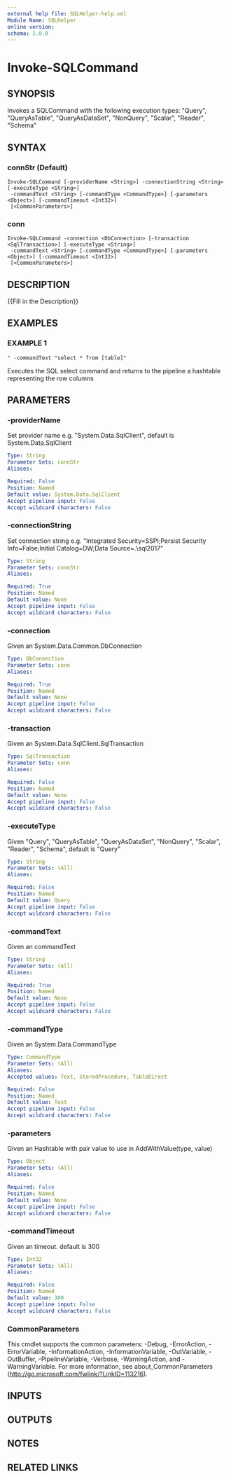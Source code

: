 ```yaml
---
external help file: SQLHelper-help.xml
Module Name: SQLHelper
online version:
schema: 2.0.0
---
```


# Invoke-SQLCommand

## SYNOPSIS
Invokes a SQLCommand with the following execution types: "Query", "QueryAsTable", "QueryAsDataSet", "NonQuery", "Scalar", "Reader", "Schema"

## SYNTAX

### connStr (Default)
```
Invoke-SQLCommand [-providerName <String>] -connectionString <String> [-executeType <String>]
 -commandText <String> [-commandType <CommandType>] [-parameters <Object>] [-commandTimeout <Int32>]
 [<CommonParameters>]
```

### conn
```
Invoke-SQLCommand -connection <DbConnection> [-transaction <SqlTransaction>] [-executeType <String>]
 -commandText <String> [-commandType <CommandType>] [-parameters <Object>] [-commandTimeout <Int32>]
 [<CommonParameters>]
```

## DESCRIPTION
{{Fill in the Description}}

## EXAMPLES

### EXAMPLE 1
```
" -commandText "select * from [table]"
```

Executes the SQL select command and returns to the pipeline a hashtable representing the row columns

## PARAMETERS

### -providerName
Set provider name e.g.
"System.Data.SqlClient", default is System.Data.SqlClient

```yaml
Type: String
Parameter Sets: connStr
Aliases:

Required: False
Position: Named
Default value: System.Data.SqlClient
Accept pipeline input: False
Accept wildcard characters: False
```

### -connectionString
Set connection string e.g.
"Integrated Security=SSPI;Persist Security Info=False;Initial Catalog=DW;Data Source=.\sql2017"

```yaml
Type: String
Parameter Sets: connStr
Aliases:

Required: True
Position: Named
Default value: None
Accept pipeline input: False
Accept wildcard characters: False
```

### -connection
Given an System.Data.Common.DbConnection

```yaml
Type: DbConnection
Parameter Sets: conn
Aliases:

Required: True
Position: Named
Default value: None
Accept pipeline input: False
Accept wildcard characters: False
```

### -transaction
Given an System.Data.SqlClient.SqlTransaction

```yaml
Type: SqlTransaction
Parameter Sets: conn
Aliases:

Required: False
Position: Named
Default value: None
Accept pipeline input: False
Accept wildcard characters: False
```

### -executeType
Given "Query", "QueryAsTable", "QueryAsDataSet", "NonQuery", "Scalar", "Reader", "Schema", default is "Query"

```yaml
Type: String
Parameter Sets: (All)
Aliases:

Required: False
Position: Named
Default value: Query
Accept pipeline input: False
Accept wildcard characters: False
```

### -commandText
Given an commandText

```yaml
Type: String
Parameter Sets: (All)
Aliases:

Required: True
Position: Named
Default value: None
Accept pipeline input: False
Accept wildcard characters: False
```

### -commandType
Given an System.Data.CommandType

```yaml
Type: CommandType
Parameter Sets: (All)
Aliases:
Accepted values: Text, StoredProcedure, TableDirect

Required: False
Position: Named
Default value: Text
Accept pipeline input: False
Accept wildcard characters: False
```

### -parameters
Given an Hashtable with pair value to use in AddWithValue(type, value)

```yaml
Type: Object
Parameter Sets: (All)
Aliases:

Required: False
Position: Named
Default value: None
Accept pipeline input: False
Accept wildcard characters: False
```

### -commandTimeout
Given an timeout.
default is 300

```yaml
Type: Int32
Parameter Sets: (All)
Aliases:

Required: False
Position: Named
Default value: 300
Accept pipeline input: False
Accept wildcard characters: False
```

### CommonParameters
This cmdlet supports the common parameters: -Debug, -ErrorAction, -ErrorVariable, -InformationAction, -InformationVariable, -OutVariable, -OutBuffer, -PipelineVariable, -Verbose, -WarningAction, and -WarningVariable.
For more information, see about_CommonParameters (http://go.microsoft.com/fwlink/?LinkID=113216).

## INPUTS

## OUTPUTS

## NOTES

## RELATED LINKS
